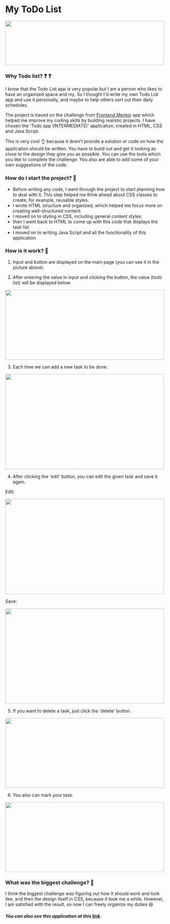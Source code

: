 # My ToDo List

<img src="https://user-images.githubusercontent.com/58802893/230598907-91940c08-2fc9-4bc7-9aba-7301578da023.png" width="500" height="140" />

### Why Todo list? ❓ ❓

I know that the Todo List app is very popular but I am a person who likes to have an organized space and my. So I thought I'd write my own Todo List app and use it personally, and maybe to help others sort out their daily schedules.

The project is based on the challenge from [Frontend Mentor](https://www.frontendmentor.io/) app which helped me improve my coding skills by building realistic projects. I have chosen the 'Todo app (INTERMEDIATE)' application, created in HTML, CSS and Java Script.

This is very cool 👌  because it doen't provide a solution or code on how the application should be written. You have to build out and get it looking as close to the design they give you as possible. You can use the tools which you like to complete the challenge. You also are able to add some of your own suggestions of the code. 

### How do i start the project? 🧐

* Before writing any code, I went through the project to start planning how to deal with it. This step helped me think ahead about CSS classes to create, for example, reusable styles.
* I wrote HTML structure and organized, which helped me focus more on creating well-structured content.
* I moved on to styling in CSS, including general content styles.
* then I went back to HTML to come up with this code that displays the task list
* I moved on to writing Java Script and all the functionality of this application

### How is it work? 🤔

1. Input and button are displayed on the main page (you can see it in the picture above).

2. After entering the value in input and clicking the button, the value (todo list) will be displayed below.

<img src="https://user-images.githubusercontent.com/58802893/230600712-f63a1f6a-973b-4e97-bc33-bbb24b59e3af.png" width="500" height="220" />

3. Each time we can add a new task to be done.

<img src="https://user-images.githubusercontent.com/58802893/230600988-3255baa6-8e69-4a84-9c26-42da2a6ad3a6.png" width="500" height="300" />

4. After clicking the 'edit' button, you can edit the given task and save it again.

Edit: 

<img src="https://user-images.githubusercontent.com/58802893/230601175-a873322d-bee5-42b4-81e3-2ebbc08f253f.png" width="500" height="300" />

Save: 

<img src="https://user-images.githubusercontent.com/58802893/230601296-12cd86fc-8f06-43d2-bb48-61f7c094ae39.png" width="500" height="300" />

5. If you want to delete a task, just click the 'delete' button.

<img src="https://user-images.githubusercontent.com/58802893/230600712-f63a1f6a-973b-4e97-bc33-bbb24b59e3af.png" width="500" height="220" />

6. You also can mark your task.

<img src="https://user-images.githubusercontent.com/58802893/231712672-3bb6fdd2-1e41-401c-9963-feacf17427cf.png" width="500" height="220" />

### What was the biggest challenge? 🤯
I think the biggest challenge was figuring out how it should work and look like, and then the design itself in CSS, because it took me a while. However, I am satisfied with the result, so now I can freely organize my duties 😃

##### You can also see this application at this [link](https://codesandbox.io/s/todo-list-forked-t9nvhs?file=/index.js).


